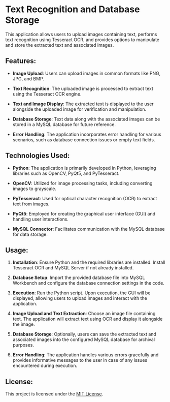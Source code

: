 # Text Recognition and Database Storage

This application allows users to upload images containing text, performs text recognition using Tesseract OCR, and provides options to manipulate and store the extracted text and associated images.

## Features:

- **Image Upload**: Users can upload images in common formats like PNG, JPG, and BMP.

- **Text Recognition**: The uploaded image is processed to extract text using the Tesseract OCR engine.

- **Text and Image Display**: The extracted text is displayed to the user alongside the uploaded image for verification and manipulation.

- **Database Storage**: Text data along with the associated images can be stored in a MySQL database for future reference.

- **Error Handling**: The application incorporates error handling for various scenarios, such as database connection issues or empty text fields.

## Technologies Used:

- **Python**: The application is primarily developed in Python, leveraging libraries such as OpenCV, PyQt5, and PyTesseract.

- **OpenCV**: Utilized for image processing tasks, including converting images to grayscale.

- **PyTesseract**: Used for optical character recognition (OCR) to extract text from images.

- **PyQt5**: Employed for creating the graphical user interface (GUI) and handling user interactions.

- **MySQL Connector**: Facilitates communication with the MySQL database for data storage.

## Usage:

1. **Installation**: Ensure Python and the required libraries are installed. Install Tesseract OCR and MySQL Server if not already installed.

2. **Database Setup**: Import the provided database file into MySQL Workbench and configure the database connection settings in the code.

3. **Execution**: Run the Python script. Upon execution, the GUI will be displayed, allowing users to upload images and interact with the application.

4. **Image Upload and Text Extraction**: Choose an image file containing text. The application will extract text using OCR and display it alongside the image.

5. **Database Storage**: Optionally, users can save the extracted text and associated images into the configured MySQL database for archival purposes.

6. **Error Handling**: The application handles various errors gracefully and provides informative messages to the user in case of any issues encountered during execution.

## License:

This project is licensed under the [MIT License](LICENSE).
